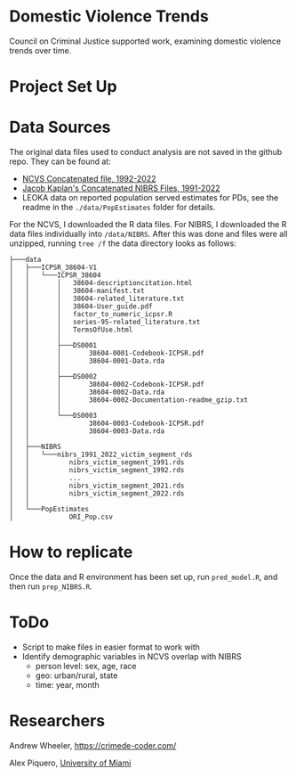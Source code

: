 # Domestic Violence Trends

Council on Criminal Justice supported work, examining domestic violence trends over time.

# Project Set Up

# Data Sources

The original data files used to conduct analysis are not saved in the github repo. They can be found at:

 - [NCVS Concatenated file, 1992-2022](https://www.icpsr.umich.edu/web/ICPSR/studies/38604)
 - [Jacob Kaplan's Concatenated NIBRS Files, 1991-2022](https://www.openicpsr.org/openicpsr/project/118281/version/V9/view)
 - LEOKA data on reported population served estimates for PDs, see the readme in the `./data/PopEstimates` folder for details.

For the NCVS, I downloaded the R data files. For NIBRS, I downloaded the R data files individually into `/data/NIBRS`. After this was done and files were all unzipped, running `tree /f` the data directory looks as follows:

    ├───data
    │   ├───ICPSR_38604-V1
    │   │   └───ICPSR_38604
    │   │       │   38604-descriptioncitation.html
    │   │       │   38604-manifest.txt
    │   │       │   38604-related_literature.txt
    │   │       │   38604-User_guide.pdf
    │   │       │   factor_to_numeric_icpsr.R
    │   │       │   series-95-related_literature.txt
    │   │       │   TermsOfUse.html
    │   │       │
    │   │       ├───DS0001
    │   │       │       38604-0001-Codebook-ICPSR.pdf
    │   │       │       38604-0001-Data.rda
    │   │       │
    │   │       ├───DS0002
    │   │       │       38604-0002-Codebook-ICPSR.pdf
    │   │       │       38604-0002-Data.rda
    │   │       │       38604-0002-Documentation-readme_gzip.txt
    │   │       │
    │   │       └───DS0003
    │   │               38604-0003-Codebook-ICPSR.pdf
    │   │               38604-0003-Data.rda
    │   │
    │   ├───NIBRS
    │   │   └───nibrs_1991_2022_victim_segment_rds
    │   │          nibrs_victim_segment_1991.rds
    │   │          nibrs_victim_segment_1992.rds
    │   │          ...
    │   │          nibrs_victim_segment_2021.rds
    │   │          nibrs_victim_segment_2022.rds
    │   │
    │   └───PopEstimates
    │              ORI_Pop.csv

# How to replicate

Once the data and R environment has been set up, run `pred_model.R`, and then run `prep_NIBRS.R`.


# ToDo

 - Script to make files in easier format to work with
 - Identify demographic variables in NCVS overlap with NIBRS
   - person level: sex, age, race
   - geo: urban/rural, state
   - time: year, month

# Researchers

Andrew Wheeler,
https://crimede-coder.com/

Alex Piquero,
[University of Miami](https://people.miami.edu/profile/d506d27f83929e0a9839caa0309ae881)